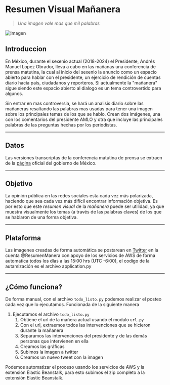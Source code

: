 # Resumen Visual Mañanera

> *Una imagen vale mas que mil palabras*

![Imagen](https://pbs.twimg.com/media/Ft3ORzKakAARwVA?format=jpg&name=4096x4096)

## Introduccion

En México, durante el sexenio actual (2018-2024) el Presidente, Andrés Manuel Lopez Obrador, lleva a cabo en las mañanas una conferencia de prensa matutina, la cual al inicio del sexenio la anuncio como un espacio abierto para hablar con el presidente, un ejercicio de rendición de cuentas diario hacía país, ciudadanos y reporteros. Si actualmente la "mañanera" sigue siendo este espacio abierto al dialogo es un tema controvertido para algunos.

Sin entrar en mas controversia, se hará un analisís diario sobre las mañaneras resaltando las palabras mas usadas para tener una imagen sobre los principales temas de los que se hablo. Crean dos imágenes, una con los comentarios del presidente AMLO y otra que incluye las principales palabras de las preguntas hechas por los periodistas.

-----

## Datos

Las versiones transcriptas de la conferencia matutina de prensa se extraen de la [página](https://www.gob.mx/presidencia/archivo/articulos?idiom=es&&filter_origin=archive&category=764) oficial del gobierno de México.

-----

## Objetivo

La opinión pública en las redes sociales esta cada vez más polarizada, haciendo que sea cada vez más difícil encontrar información objetiva. Es por esto que este *resumen visual* de la *mañanera* puede ser utilidad, ya que muestra visualmente los temas (a través de las palabras claves) de los que se hablaron de una forma objetiva.

-----

## Plataforma

Las imagenes creadas de forma automática se postarean en [Twitter](https://twitter.com/ResumenMananera) en la cuenta @ResumenManera con apoyo de los servicios de AWS de forma automatica todos los días a las 15:00 hrs (UTC -6:00), el codigo de la autamización es el archivo application.py

-----

## ¿Cómo funciona?

De forma manual, con el archivo `todo_listo.py` podemos realizar el posteo cada vez que lo ejecutamos. Funcionada de la siguiente manera

1. Ejecutamos el archivo `todo_listo.py`
    1. Obtiene el url de la mañera actual usando el modulo `url.py`
    2. Con el url, extraemos todos las intervenciones que se hicieron durante la mañanera
    3. Separamos las intervenciones del presidente y de las demás personas que intervienen en ella
    4. Creamos las gráficas
    5. Subimos la imagen a twitter
    6. Creamos un nuevo tweet con la imagen

Podemos automatizar el proceso usando los servicios de AWS y la extensión Elastic Beanstalk, para esto subimos el zip completo a la extensión Elastic Beanstalk.
